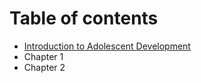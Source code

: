 # Table of contents

* [Introduction to Adolescent Development](README.md)
* Chapter 1
* Chapter 2

